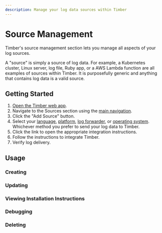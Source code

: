 ```yaml
---
description: Manage your log data sources within Timber
---
```


# Source Management

Timber's source management section lets you manage all aspects of your log sources.

A "source" is simply a source of log data. For example, a Kubernetes cluster, Linux server, log file, Ruby app, or a AWS Lambda function are all examples of sources within Timber. It is purposefully generic and anything that contains log data is a valid source.

## Getting Started

1. [Open the Timber web app](https://app.timber.io).
2. Navigate to the Sources section using the [main navigation](../clients/web-app/#2-main-navigation).
3. Click the "Add Source" button.
4. Select your [language](../setup/languages/), [platform](../setup/platforms/), [log forwarder](../setup/log-forwarders/), or [operating system](../setup/operating-systems/). Whichever method you prefer to send your log data to Timber.
5. Click the link to open the appropriate integration instructions.
6. Follow the instructions to integrate Timber.
7. Verify log delivery.

## Usage

### Creating

### Updating

### Viewing Installation Instructions

### Debugging

### Deleting



